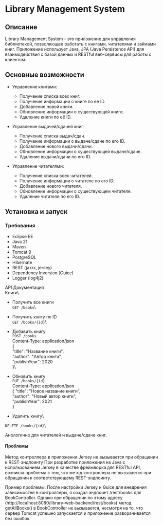 # Library Management System

## Описание

Library Management System - это приложение для управления библиотекой, позволяющее работать с книгами, читателями и займами книг. Приложение использует Java, JPA (Java Persistence API) для взаимодействия с базой данных и RESTful веб-сервисы для работы с клиентом.

## Основные возможности

- Управление книгами:
  - Получение списка всех книг.
  - Получение информации о книге по её ID.
  - Добавление новой книги.
  - Обновление информации о существующей книге.
  - Удаление книги по её ID.

- Управление выдачей/сдачей книг:
  - Получение списка выдач/сдач.
  - Получение информации о выдаче/сдаче по его ID.
  - Добавление нового выдачи/сдачи.
  - Обновление информации о существующей выдаче/сдаче.
  - Удаление выдачи/сдачи по его ID.

- Управление читателями:
  - Получение списка всех читателей.
  - Получение информации о читателе по его ID.
  - Добавление нового читателя.
  - Обновление информации о существующем читателе.
  - Удаление читателя по его ID.

## Установка и запуск

### Требования
- Eclipse EE
- Java 21
- Maven
- Tomcat 9
- PostgreSQL
- Hibernate
- REST (jaxrx, jersey)
- Dependency Inversion (Guice)
- Logger (log4j2)

API Документация\
Книги\
- Получить все книги\
`GET /books`\

- Получить книгу по ID\
`GET /books/{id}`\

- Добавить книгу\
`POST /books`\
Content-Type: application/json\
{\
  "title": "Название книги",\
  "author": "Автор книги",\
  "publishYear": 2020\
}\

- Обновить книгу\
`PUT /books/{id}`\
Content-Type: application/json\
{
  "title": "Новое название книги",\
  "author": "Новый автор книги",\
  "publishYear": 2021\
}

- Удалить книгу\

`DELETE /books/{id}`\

Анологично для читателей и выдаче/сдаче книг.

#### Проблемы
Метод контроллера в приложении Jersey не вызывается при обращении к REST-эндпоинту
При разработке приложения на Java с использованием Jersey в качестве фреймворка для RESTful API, возникла проблема с тем, что метод контроллера не вызывается при обращении к соответствующему REST-эндпоинту.

Пример проблемы:
После настройки Jersey и Guice для внедрения зависимостей в контроллеры, я создал эндпоинт /rest/books для BookController. Однако при обращении по этому адресу (http://localhost:8080/library-web-backend/rest/books) метод getAllBooks() в BookController не вызывается, несмотря на то, что сервер Tomcat успешно запускается и приложение разворачивается без ошибок.